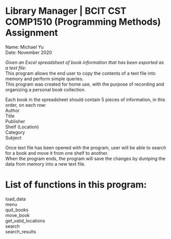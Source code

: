 # Library Manager | BCIT CST COMP1510 (Programming Methods) Assignment   
Name: Michael Yu    
Date: November 2020    

*Given an Excel spreadsheet of book information that has been exported as a text file:*     
This program allows the end user to copy the contents of a text file into memory and perform simple queries.    
This program was created for home use, with the purpose of recording and organizing a personal book collection.

Each book in the spreadsheet should contain 5 pieces of information, in this order, on each row:   
Author  
Title   
Publisher   
Shelf (Location)   
Category   
Subject   

Once text file has been opened with the program, user will be able to search for a book and move it from one shelf to another.    
When the program ends, the program will save the changes by dumping the data from memory into a new text file.    

# List of functions in this program: 
load_data   
menu   
quit_books   
move_book   
get_valid_locations   
search   
search_results
